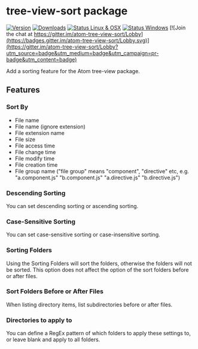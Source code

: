 # tree-view-sort package
[![Version](https://img.shields.io/apm/v/tree-view-sort.svg?style=flat-square)](https://atom.io/packages/tree-view-sort)
[![Downloads](https://img.shields.io/apm/dm/tree-view-sort.svg?style=flat-square)](https://atom.io/packages/tree-view-sort)
[![Status Linux & OSX](https://img.shields.io/travis/hex-ci/atom-tree-view-sort.svg?style=flat-square&label=Linux%20%26%20OSX)](https://travis-ci.org/hex-ci/atom-tree-view-sort)
[![Status Windows](https://img.shields.io/appveyor/ci/hex-ci/atom-tree-view-sort.svg?style=flat-square&label=Windows)](https://ci.appveyor.com/project/hex-ci/atom-tree-view-sort)
[![Join the chat at https://gitter.im/atom-tree-view-sort/Lobby](https://badges.gitter.im/atom-tree-view-sort/Lobby.svg)](https://gitter.im/atom-tree-view-sort/Lobby?utm_source=badge&utm_medium=badge&utm_campaign=pr-badge&utm_content=badge)

Add a sorting feature for the Atom tree-view package.

## Features

### Sort By

*   File name
*   File name (ignore extension)
*   File extension name
*   File size
*   File access time
*   File change time
*   File modify time
*   File creation time
*   File group name ("file group" means "component", "directive" etc, e.g. "a.component.js" "b.component.js" "a.directive.js" "b.directive.js")

### Descending Sorting

You can set descending sorting or ascending sorting.

### Case-Sensitive Sorting

You can set case-sensitive sorting or case-insensitive sorting.

### Sorting Folders

Using the Sorting Folders will sort the folders, otherwise the folders will not be sorted. This option does not affect the option of the sort folders before or after files.

### Sort Folders Before or After Files

When listing directory items, list subdirectories before or after files.

### Directories to apply to

You can define a RegEx pattern of which folders to apply these settings to, or leave blank and apply to all folders.
